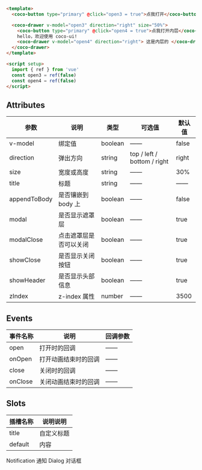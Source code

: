 ```html
<template>
  <coco-button type="primary" @click="open3 = true">点我打开</coco-button>

  <coco-drawer v-model="open3" direction="right" size="50%">
    <coco-button type="primary" @click="open4 = true">点我打开内层</coco-button>
    hello，欢迎使用 coco-ui!
    <coco-drawer v-model="open4" direction="right"> 这是内层的 </coco-drawer>
  </coco-drawer>
</template>

<script setup>
  import { ref } from 'vue'
  const open3 = ref(false)
  const open4 = ref(false)
</script>
```

## Attributes

| 参数         | 说明                   | 类型    | 可选值                      | 默认值 |
| ------------ | ---------------------- | ------- | --------------------------- | ------ |
| v-model      | 绑定值                 | boolean | ——                          | false  |
| direction    | 弹出方向               | string  | top / left / bottom / right | right  |
| size         | 宽度或高度             | string  | ——                          | 30%    |
| title        | 标题                   | string  | ——                          | ——     |
| appendToBody | 是否镶嵌到 body 上     | boolean | ——                          | false  |
| modal        | 是否显示遮罩层         | boolean | ——                          | true   |
| modalClose   | 点击遮罩层是否可以关闭 | boolean | ——                          | true   |
| showClose    | 是否显示关闭按钮       | boolean | ——                          | true   |
| showHeader   | 是否显示头部信息       | boolean | ——                          | true   |
| zIndex       | z-index 属性           | number  | ——                          | 3500   |

## Events

| 事件名称 | 说明                 | 回调参数 |
| -------- | -------------------- | -------- |
| open     | 打开时的回调         | ——       |
| onOpen   | 打开动画结束时的回调 | ——       |
| close    | 关闭时的回调         | ——       |
| onClose  | 关闭动画结束时的回调 | ——       |

## Slots

| 插槽名称 | 说明说明   |
| -------- | ---------- |
| title    | 自定义标题 |
| default  | 内容       |

<coco-turn-page style="margin: 50px 0">
  <coco-turn-page-item direction="left" url="/component/notification">
    Notification 通知
  </coco-turn-page-item>
  <coco-turn-page-item direction="right" url="/component/dialog">
    Dialog 对话框
  </coco-turn-page-item>
</coco-turn-page>
